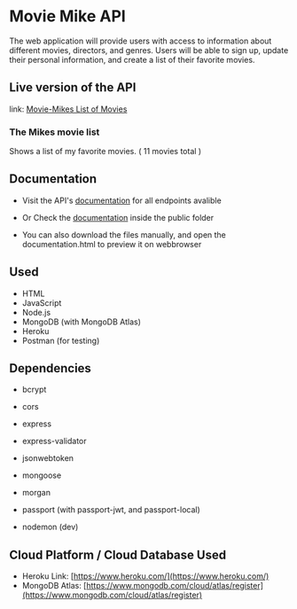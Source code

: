 # Movie Mike API
The web application will provide users with access to information about different movies, directors, and genres. Users will be able to sign up, update their personal information, and create a list of their favorite movies.

## Live version of the API
link: [Movie-Mikes List of Movies](https://movie-mikes-7b54f5710543.herokuapp.com/movies)

### The Mikes movie list
  Shows a list of my favorite movies.
  ( 11 movies total )

## Documentation
- Visit the API's [documentation](https://movie-mikes-7b54f5710543.herokuapp.com/documentation.html) for all endpoints avalible
- Or Check the [documentation](.public/documentation.html) inside the public folder

- You can also download the files manually, and open the documentation.html to preview it on webbrowser

## Used
- HTML
- JavaScript
- Node.js
- MongoDB (with MongoDB Atlas)
- Heroku
- Postman (for testing)

## Dependencies
- bcrypt
- cors
- express
- express-validator
- jsonwebtoken
- mongoose
- morgan
- passport (with passport-jwt, and passport-local)

- nodemon (dev)

## Cloud Platform / Cloud Database Used
- Heroku Link: [https://www.heroku.com/](https://www.heroku.com/)
- MongoDB Atlas: [https://www.mongodb.com/cloud/atlas/register](https://www.mongodb.com/cloud/atlas/register)

